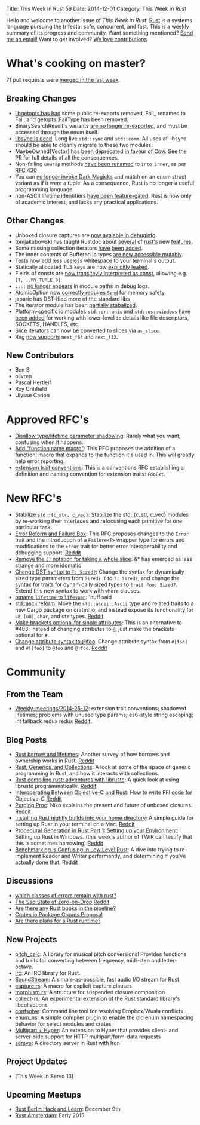 Title: This Week in Rust 59
Date: 2014-12-01
Category: This Week in Rust

Hello and welcome to another issue of *This Week in Rust*!
[Rust](http://rust-lang.org) is a systems language pursuing the trifecta:
safe, concurrent, and fast. This is a weekly summary of its progress and
community. Want something mentioned? [Send me an
email!](mailto:corey@octayn.net?subject=This%20Week%20in%20Rust%20Suggestion)
Want to get involved? [We love
contributions](https://github.com/mozilla/rust/wiki/Note-guide-for-new-contributors).

# What's cooking on master?

71 pull requests were [merged in the last week][1].

[1]: https://github.com/rust-lang/rust/pulls?q=is%3Apr+is%3Amerged+updated%3A2014-11-24..2014-12-01

## Breaking Changes

* [libgetopts has had][getopts] some public re-exports removed, Fail_ renamed to Fail,
and getopts::FailType has been removed.
* BinarySearchResult's variants [are no longer re-exported][bstenum], and must be accessed
through the enum itself.
* [libsync is dead][ripsync]. Long live `std::sync` and `std::comm`. All uses of libsync
should be able to cleanly migrate to these two modules.
* MaybeOwned[Vector] has been deprecated [in favour of Cow][cowabunga]. See the PR for
full details of all the consequences.
* Non-failing `unwrap` methods [have been renamed][into-winner] to `into_inner`, as
per [RFC 430][rfc430]
* You can [no longer invoke Dark Magicks][never4get] and match on an enum struct variant
as if it were a tuple. As a consequence, Rust is no longer a useful programming language.
* non-ASCII lifetime identifiers [have been feature-gated][whatishappening]. Rust is now
only of academic interest, and lacks any practical applications.

[getopts]: https://github.com/rust-lang/rust/pull/19365
[bstenum]: https://github.com/rust-lang/rust/pull/19287
[ripsync]: https://github.com/rust-lang/rust/pull/19255
[cowabunga]: https://github.com/rust-lang/rust/pull/19252
[into-winner]: https://github.com/rust-lang/rust/pull/19149
[rfc430]: https://github.com/rust-lang/rfcs/pull/430
[never4get]: https://github.com/rust-lang/rust/pull/19087
[whatishappening]: https://github.com/rust-lang/rust/pull/19073

## Other Changes

* Unboxed closure captures are [now avaiable in debuginfo][debuginfo].
* tomjakubowski has taught Rustdoc about [several][tomja1] of [rust's][tomja2] new
[features][tomja3].
* Some missing collection iterators [have][iter1] [been][iter2] [added][iter3].
* The inner contents of Buffered io types [are now accessible mutably][buffers].
* Tests [now add less useless whitespace][notabs] to your terminal's output.
* Statically allocated TLS keys are now [explicitly leaked][leaky].
* Fields of consts are [now transitevly interpreted as const][constmemaybe],
allowing e.g. `[T, ..MY_TUPLE.0]`.
* `::::` [no longer appears][nonono] in module paths in debug logs.
* AtomicOption now [correctly requires `Send`][atomic] for memory safety.
* japaric has DST-ified more of the standard libs
* The iterator module has been [partially stabalized][iterstab].
* Platform-specific io modules `std::or::unix` and `std::os::windows`
[have been added][i-oh-my] for working with lower-level `io` details
like file descriptors, SOCKETS, HANDLES, etc.
* Slice iterators can now [be converted to slices][sliceit] via `as_slice`.
* Rng [now supports][random-floats] `next_f64` and `next_f32`.

[debuginfo]: https://github.com/rust-lang/rust/pull/19363
[tomja1]: https://github.com/rust-lang/rust/pull/19349
[tomja2]: https://github.com/rust-lang/rust/pull/19272
[tomja3]: https://github.com/rust-lang/rust/pull/19174
[iter1]: https://github.com/rust-lang/rust/pull/19330
[iter2]: https://github.com/rust-lang/rust/pull/19296
[iter3]: https://github.com/rust-lang/rust/pull/19231
[buffers]: https://github.com/rust-lang/rust/pull/19328
[notabs]: https://github.com/rust-lang/rust/pull/19299
[leaky]: https://github.com/rust-lang/rust/pull/19285
[constmemaybe]: https://github.com/rust-lang/rust/pull/19266
[nonono]: https://github.com/rust-lang/rust/pull/19262
[atomic]: https://github.com/rust-lang/rust/pull/19250
[dst1]: https://github.com/rust-lang/rust/pull/19248
[iterstab]: https://github.com/rust-lang/rust/pull/19176
[i-oh-my]: https://github.com/rust-lang/rust/pull/19169
[sliceit]: https://github.com/rust-lang/rust/pull/18966
[random-floats]: https://github.com/rust-lang/rust/pull/18534

## New Contributors

* Ben S
* olivren
* Pascal Hertleif
* Roy Crihfield
* Ulysse Carion

# Approved RFC's

* [Disallow type/lifetime parameter shadowing][rfc459]: Rarely what you want, confusing when it happens.
* [Add "function name macro"][rfc466]: This RFC proposes the addition of a function! macro that expands to the function it's used in. This will greatly help error reporting.
* [extension trait conventions][rfc445]: This is a conventions RFC establishing a definition and naming convention for extension traits: `FooExt`.

[rfc459]: https://github.com/rust-lang/rfcs/pull/459
[rfc466]: https://github.com/rust-lang/rfcs/pull/466
[rfc445]: https://github.com/rust-lang/rfcs/pull/445

# New RFC's

* [Stabilize `std::{c_str, c_vec}`][rfc494]: Stabilize the std::{c_str, c_vec} modules by re-working their interfaces and refocusing each primitive for one particular task.
* [Error Reform and Failure Box][rfc492]: This RFC proposes changes to the `Error` trait and the introduction of a `Failure<T>` wrapper type for errors and modifications to the `Error` trait for better error interoperability and debugging support. [Reddit][red492]
* [Remove the `[]` notation for taking a whole slice][rfc491]: &* has emerged as less strange and more idomatic
* [Change DST syntax to `T: Sized?`][rfc490]: Change the syntax for dynamically sized type parameters from `Sized? T` to `T: Sized?`, and change the syntax for traits for dynamically sized types to `trait Foo: Sized?`. Extend this new syntax to work with `where` clauses.
* [rename `lifetime` to `lifespan`][rfc487]: 'nuff said
* [std::ascii reform][rfc486]: Move the `std::ascii::Ascii` type and related traits to a new Cargo package on crates.io, and instead expose its functionality for `u8`, `[u8]`, `char`, and `str` types. [Reddit][red487]
* [Make brackets optional for single attributes][rfc484]: This is an alternative to #483: instead of changing attributes to `@`, just make the brackets optional for `#`.
* [Change attribute syntax to @foo][rfc483]: Change attribute syntax from `#[foo]` and `#![foo]` to `@foo` and `@!foo`. [Reddit][red483]

[rfc494]: https://github.com/rust-lang/rfcs/pull/494
[rfc492]: https://github.com/rust-lang/rfcs/pull/492
[rfc491]: https://github.com/rust-lang/rfcs/pull/491
[rfc490]: https://github.com/rust-lang/rfcs/pull/490
[rfc487]: https://github.com/rust-lang/rfcs/pull/487
[rfc486]: https://github.com/rust-lang/rfcs/pull/486
[rfc484]: https://github.com/rust-lang/rfcs/pull/484
[rfc483]: https://github.com/rust-lang/rfcs/pull/483

[red492]: http://www.reddit.com/r/rust/comments/2nsufx/rfc_error_reform_and_failure_box/
[red487]: http://www.reddit.com/r/rust/comments/2nlar3/rfc_rename_lifetime_to_lifespan/
[red483]: http://www.reddit.com/r/rust/comments/2nfxtf/rfc_change_attribute_syntax_to_foo/

# Community

## From the Team

* [Weekly-meetings/2014-25-12][mtg]: extension trait conventions; shadowed lifetimes; problems with unused type params; es6-style string escaping; int fallback redux redux [Reddit][mtg-reddit].

[mtg]: https://github.com/rust-lang/meeting-minutes/blob/master/weekly-meetings/2014-11-25.md
[mtg-reddit]: http://www.reddit.com/r/rust/comments/2nhmgj/weekly_meeting_20141125_extension_trait/



## Blog Posts

* [Rust borrow and lifetimes][rs-borrows]: Another survey of how borrows and ownership works
in Rust. [Reddit][rs-borrows-red]
* [Rust, Generics, and Collections][gen-col]: A look at some of the space of generic
programming in Rust, and how it interacts with collections.
* [Rust compiling rust: adventures with librustc][rcr]: A quick look at using librustc
programmatically. [Reddit][rcr-reddit]
* [Interoperating Between Objective-C and Rust][objc]: How to write FFI code for Objective-C
[Reddit][objc-red]
* [Purging Proc][proc]: Niko explains the present and future of unboxed closures.
[Reddit][proc-red]
* [Installing Rust nightly builds into your home directory][home]: A simple guide for setting up
 Rust in your terminal on a Mac. [Reddit][home-red]
* [Procedural Generation in Rust Part 1: Setting up your Environment][generation]: Setting up Rust
in Windows. (this week's author of TWiR can testify that this is sometimes harrowing)
[Reddit][generation-red]
* [Benchmarking is Confusing in Low Level Rust][confusing]: A dive into trying to re-implement
Reader and Writer performantly, and determining if you've actually done that.
[Reddit][confusing-red]

[rcr]: http://jaredly.github.io/2014/11/22/rust-compiling-rust-adventures-with-librustc/
[rcr-reddit]: http://www.reddit.com/r/rust/comments/2noy0l/rust_compiling_rust_adventures_with_librustc/
[objc]: http://sasheldon.com/blog/2014/11/28/interoperating-between-objective-c-and-rust/
[objc-red]: http://www.reddit.com/r/rust/comments/2nno39/interoperating_between_objectivec_and_rust/
[proc]: http://smallcultfollowing.com/babysteps/blog/2014/11/26/purging-proc/
[proc-red]: http://www.reddit.com/r/rust/comments/2nipwp/purging_proc/
[home]: http://mpuppe.de/blog/2014/11/26/installing-rust-nightly-builds-into-your-home-directory/
[home-red]: http://www.reddit.com/r/rust/comments/2niux7/installing_rust_nightly_builds_into_your_home/
[generation]: http://brandonmhaley.com/?p=8
[generation-red]: http://www.reddit.com/r/rust/comments/2ncc4x/procedural_generation_in_rust_part_1_setting_up/
[confusing]: http://erickt.github.io/blog/2014/11/22/benchmarking-is-confusing/
[confusing-red]: http://www.reddit.com/r/rust/comments/2n8l35/benchmarking_is_confusing_in_low_level_rust/
[gen-col]: http://cglab.ca/~abeinges/blah/rust-generics-and-collections/
[gen-col-red]: http://www.reddit.com/r/rust/comments/2nwuct/rust_generics_and_collections/
[rs-borrows]: http://arthurtw.github.io/2014/11/30/rust-borrow-lifetimes.html
[rs-borrows-red]: http://www.reddit.com/r/rust/comments/2nuybm/rust_borrow_and_lifetimes/

## Discussions

* [which classes of errors remain with rust?][error-classes]
* [The Sad State of Zero-on-Drop][sad-state] [Reddit][sad-state-reddit]
* [Are there any Rust books in the pipeline?][rust-books]
* [Crates.io Package Groups Proposal][crate-names]
* [Are there plans for a Rust runtime?][plans]

[error-classes]: http://www.reddit.com/r/rust/comments/2nlis8/which_classes_of_errors_remain_with_rust/
[sad-state]: http://discuss.rust-lang.org/t/the-sad-state-of-zero-on-drop/944
[sad-state-reddit]: http://www.reddit.com/r/rust/comments/2nef5d/the_sad_state_of_zeroondrop/
[rust-books]: http://www.reddit.com/r/rust/comments/2ne8jz/are_there_any_rust_books_in_the_pipeline/
[crate-names]: https://github.com/rust-lang/cargo/issues/975
[plans]: http://www.reddit.com/r/rust/comments/2n9pkl/are_there_plans_for_a_rust_runtime/

## New Projects

* [pitch_calc][pitch_calc]: A library for musical pitch conversions! Provides functions and traits for converting between frequency, midi-step and letter-octave.
* [irc][irc]: An IRC library for Rust.
* [SoundStream][SoundStream]: A simple-as-possible, fast audio I/O stream for Rust
* [capture.rs][capture.rs]: A macro for explicit capture clauses
* [morphism.rs][morphism.rs]: A structure for suspended closure composition
* [collect-rs][collect-rs]: An experimental extension of the Rust standard library's libcollections
* [confsolve][confsolve]: Command line tool for resolving Dropbox/Wuala conflicts
* [enum_ns][enum_ns]: A simple compiler plugin to enable the old enum namespacing behavior for select modules and crates
* [Multipart + Hyper][multipart]: An extension to Hyper that provides client- and server-side support for HTTP multipart/form-data requests
* [sersve][sersve]: A directory server in Rust with Iron

[pitch_calc]: https://github.com/RustAudio/pitch_calc
[irc]: https://github.com/aaronweiss74/irc
[SoundStream]: https://github.com/mitchmindtree/sound_stream
[capture.rs]: https://crates.io/crates/capture
[morphism.rs]: https://github.com/epsilonz/morphism.rs
[collect-rs]: https://github.com/Gankro/collect-rs
[confsolve]: https://github.com/dan-t/rust-confsolve
[enum_ns]: https://github.com/cybergeek94/enum_ns
[multipart]: https://github.com/cybergeek94/multipart
[sersve]: http://till.hoeppner.ws/2014/11/30/Introducing-sersve-a-directory-server-in-Rust-with-Iron/

## Project Updates

* [This Week In Servo 13]

[twis]: http://blog.servo.org/2014/11/25/twis-13/

## Upcoming Meetups

* [Rust Berlin Hack and Learn][rust-berlin]: December 9th
* [Rust Amsterdam][rust-amsterdam]: Early 2015

[rust-berlin]: http://www.meetup.com/Rust-Berlin/events/218914766/
[rust-amsterdam]: http://www.meetup.com/Rust-Amsterdam
